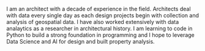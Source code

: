 I am an architect with a decade of experience in the field.
Architects deal with data every single day as each design projects begin with collection and analysis of geospatial data. 
I have also worked extensively with data analaytics as a researcher in architectural history.
I am learning to code in Python to build a strong foundation in programming and I hope to leverage Data Science and AI for design and built property analysis. 

<!---
NadeemNawal/NadeemNawal is a ✨ special ✨ repository because its `README.md` (this file) appears on your GitHub profile.
You can click the Preview link to take a look at your changes.
--->
